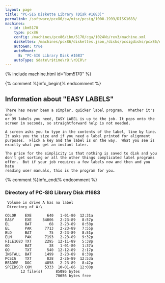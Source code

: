 ```yaml
---
layout: page
title: "PC-SIG Diskette Library (Disk #1683)"
permalink: /software/pcx86/sw/misc/pcsig/1000-1999/DISK1683/
machines:
  - id: ibm5170
    type: pcx86
    config: /machines/pcx86/ibm/5170/cga/1024kb/rev3/machine.xml
    diskettes: /machines/pcx86/diskettes.json,/disks/pcsigdisks/pcx86/diskettes.json
    autoGen: true
    autoMount:
      B: "PC-SIG Library Disk #1683"
    autoType: $date\r$time\rB:\rDIR\r
---
```


{% include machine.html id="ibm5170" %}

{% comment %}info_begin{% endcomment %}

## Information about "EASY LABELS"

    There has never been a simpler, quicker label program.  Whether it's one
    or 99 labels you need, EASY LABEL is up to the job. It pops onto the
    screen in seconds, so straightforward help is not needed.
    
    A screen asks you to type in the contents of the label, line by line.
    It asks you the size and if you need a label printed for alignment
    purposes.  Flick a key and the label is on the way.  What you see is
    exactly what you get an instant later.
    
    The price for the simplicity is that nothing is saved to disk and you
    don't get sorting or all the other things complicated label programs
    offer.  But if your job requires a few labels now and then and you hate
    reading user manuals, this is the program for you.
{% comment %}info_end{% endcomment %}


### Directory of PC-SIG Library Disk #1683

     Volume in drive A has no label
     Directory of A:\

    COLOR    EXE       640   1-01-80  12:31a
    EASY     EXE     54006   2-23-89   8:57p
    EL       BAT        68   2-23-89   8:50p
    EL       PAK      7713   2-23-89   7:55p
    ELD      BAT        75   2-23-89   8:51p
    ELM      PAK      7193   2-23-89   9:32p
    FILE1683 TXT      2295  12-11-89   5:38p
    GO       BAT        38   1-01-80   1:37a
    GO       TXT       540  12-12-89   2:17p
    INSTALL  BAT      1499   2-23-89   8:39p
    PCSIG    TXT       828   2-26-89  12:53a
    README   DOC      4858   2-23-89   8:42p
    SPEEDSCR COM      5333  10-01-86  12:00p
           13 file(s)      85086 bytes
                           70656 bytes free
